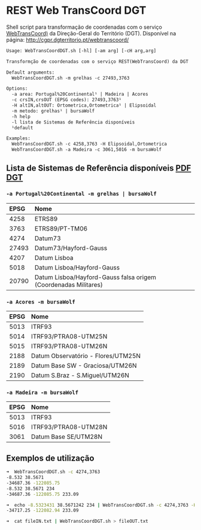 # REST Web TransCoord DGT

Shell script para transformação de coordenadas com o serviço [WebTransCoord)](https://www.dgterritorio.gov.pt/geodesia/transformacao-coordenadas/Web-TransCoord) da Direção-Geral do Território (DGT). Disponível na página: <http://cgpr.dgterritorio.pt/webtranscoord/>

```txt
Usage: WebTransCoordDGT.sh [-hl] [-am arg] [-cH arg,arg]

Transformção de coordenadas com o serviço REST(WebTransCoord) da DGT

Default arguments:
  WebTransCoordDGT.sh -m grelhas -c 27493,3763

Options:
  -a area: Portugal%20Continental¹ | Madeira | Acores
  -c crsIN,crsOUT (EPSG codes): 27493,3763¹
  -H altIN,altOUT: Ortometrica,Ortometrica¹ | Elipsoidal
  -m metodo: grelhas¹ | bursaWolf
  -h help
  -l lista de Sistemas de Referência disponíveis
  ¹default

Examples:
  WebTransCoordDGT.sh -c 4258,3763 -H Elipsoidal,Ortometrica
  WebTransCoordDGT.sh -a Madeira -c 3061,5016 -m bursaWolf
```

## Lista de Sistemas de Referência disponíveis [PDF DGT](https://www.dgterritorio.gov.pt/sites/default/files/ficheiros-geodesia/CodigosWebTransCoord.pdf)

### `-a Portugal%20Continental -m grelhas | bursaWolf`
|EPSG|Nome|
|:----|:-|
|4258 |ETRS89|
|3763 |ETRS89/PT-TM06|
|4274 |Datum73|
|27493|Datum73/Hayford-Gauss|
|4207 |Datum Lisboa|
|5018 |Datum Lisboa/Hayford-Gauss|
|20790|Datum Lisboa/Hayford-Gauss falsa origem (Coordenadas Militares)|

### `-a Acores -m bursaWolf`
|EPSG|Nome|
|:----|:-|
|5013 |ITRF93|
|5014 |ITRF93/PTRA08-UTM25N|
|5015 |ITRF93/PTRA08-UTM26N|
|2188 |Datum Observatório - Flores/UTM25N|
|2189 |Datum Base SW - Graciosa/UTM26N|
|2190 |Datum S.Braz - S.Miguel/UTM26N|

### `-a Madeira -m bursaWolf`
|EPSG|Nome|
|:----|:-|
|5013 |ITRF93|
|5016 |ITRF93/PTRA08-UTM28N|
|3061 |Datum Base SE/UTM28N|

## Exemplos de utilização
```sh
➜  WebTransCoordDGT.sh -c 4274,3763                        
-8.532 38.5671
-34687.36 -122085.75
-8.532 38.5671 234
-34687.36 -122085.75 233.09

➜  echo -8.5323431 38.5671242 234 | WebTransCoordDGT.sh -c 4274,3763 -H Elipsoidal,Ortometrica -m grelhas
-34717.25 -122082.94 233.09

➜  cat fileIN.txt | WebTransCoordDGT.sh > fileOUT.txt
```
